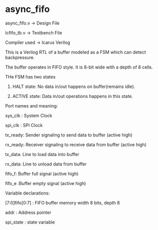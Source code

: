 # async_fifo

async_fifo.v -> Design File

lcfifo_tb.v -> Testbench File

Compiler used -> Icarus Verilog

This is a Verilog RTL of a buffer modeled as a FSM which can detect backpressure.

The buffer operates in FIFO style. It is 8-bit wide with a depth of 8 cells.

THe FSM has two states 

 1. HALT state: No data in/out happens on buffer(remains idle).
 
 2. ACTIVE state: Data in/out operations happens in this state.

Port names and meaning:

 sys_clk : System Clock
 
 spi_clk : SPI Clock
 
 tx_ready: Sender signaling to send data to buffer (active high)
 
 rx_ready: Receiver signaling to receive data from buffer (active high)
 
 tx_data: Line to load data into buffer
 
 rx_data: Line to unload data from buffer
 
 fifo_f: Buffer full signal (active high)
 
 fifo_e :Buffer empty signal (active high)

Variable declarations:

 [7:0]fifo[0:7] : FIFO buffer memory width 8 bits, depth 8 
 
 addr : Address pointer 
 
 spi_state : state variable
 

